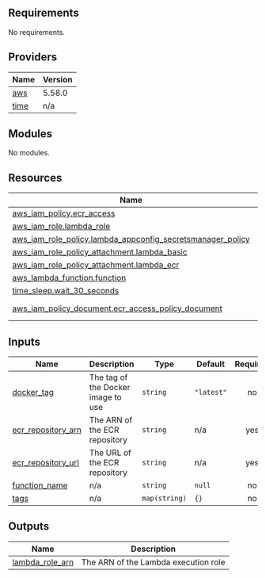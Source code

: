 <!-- BEGIN_TF_DOCS -->
## Requirements

No requirements.

## Providers

| Name | Version |
|------|---------|
| <a name="provider_aws"></a> [aws](#provider\_aws) | 5.58.0 |
| <a name="provider_time"></a> [time](#provider\_time) | n/a |

## Modules

No modules.

## Resources

| Name | Type |
|------|------|
| [aws_iam_policy.ecr_access](https://registry.terraform.io/providers/hashicorp/aws/latest/docs/resources/iam_policy) | resource |
| [aws_iam_role.lambda_role](https://registry.terraform.io/providers/hashicorp/aws/latest/docs/resources/iam_role) | resource |
| [aws_iam_role_policy.lambda_appconfig_secretsmanager_policy](https://registry.terraform.io/providers/hashicorp/aws/latest/docs/resources/iam_role_policy) | resource |
| [aws_iam_role_policy_attachment.lambda_basic](https://registry.terraform.io/providers/hashicorp/aws/latest/docs/resources/iam_role_policy_attachment) | resource |
| [aws_iam_role_policy_attachment.lambda_ecr](https://registry.terraform.io/providers/hashicorp/aws/latest/docs/resources/iam_role_policy_attachment) | resource |
| [aws_lambda_function.function](https://registry.terraform.io/providers/hashicorp/aws/latest/docs/resources/lambda_function) | resource |
| [time_sleep.wait_30_seconds](https://registry.terraform.io/providers/hashicorp/time/latest/docs/resources/sleep) | resource |
| [aws_iam_policy_document.ecr_access_policy_document](https://registry.terraform.io/providers/hashicorp/aws/latest/docs/data-sources/iam_policy_document) | data source |

## Inputs

| Name | Description | Type | Default | Required |
|------|-------------|------|---------|:--------:|
| <a name="input_docker_tag"></a> [docker\_tag](#input\_docker\_tag) | The tag of the Docker image to use | `string` | `"latest"` | no |
| <a name="input_ecr_repository_arn"></a> [ecr\_repository\_arn](#input\_ecr\_repository\_arn) | The ARN of the ECR repository | `string` | n/a | yes |
| <a name="input_ecr_repository_url"></a> [ecr\_repository\_url](#input\_ecr\_repository\_url) | The URL of the ECR repository | `string` | n/a | yes |
| <a name="input_function_name"></a> [function\_name](#input\_function\_name) | n/a | `string` | `null` | no |
| <a name="input_tags"></a> [tags](#input\_tags) | n/a | `map(string)` | `{}` | no |

## Outputs

| Name | Description |
|------|-------------|
| <a name="output_lambda_role_arn"></a> [lambda\_role\_arn](#output\_lambda\_role\_arn) | The ARN of the Lambda execution role |
<!-- END_TF_DOCS -->
